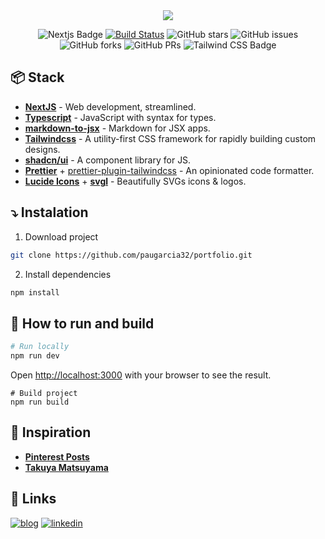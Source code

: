 <div align="center">
  <a href="https://paugarcia.dev/">
  <img src="https://github.com/user-attachments/assets/d0784209-dbbc-447f-abd6-2fa547369793">
  </a>
  <p></p>
</div>



<div align="center">

![Nextjs Badge](https://img.shields.io/badge/next.js-000000?style=for-the-badge&logo=nextdotjs&logoColor=white&style=flat)
[![Build Status](https://img.shields.io/endpoint.svg?url=https%3A%2F%2Factions-badge.atrox.dev%2Fpheralb%2Fpheralb.dev%2Fbadge%3Fref%3Dmain&style=flat)](https://actions-badge.atrox.dev/pheralb/pheralb.dev/goto?ref=main)
![GitHub stars](https://img.shields.io/github/stars/paugarcia32/portfolio)
![GitHub issues](https://img.shields.io/github/issues/paugarcia32/portfolio)
![GitHub forks](https://img.shields.io/github/forks/paugarcia32/portfolio)
![GitHub PRs](https://img.shields.io/github/issues-pr/paugarcia32/portfolio)
![Tailwind CSS Badge](https://img.shields.io/badge/Tailwind%20CSS-06B6D4?logo=tailwindcss&logoColor=fff&style=flat)

</div>





## 📦 Stack

- [**NextJS**](https://nextjs.org/) - Web development, streamlined.
- [**Typescript**](https://www.typescriptlang.org/) - JavaScript with syntax for types.
- [**markdown-to-jsx**](https://github.com/quantizor/markdown-to-jsx) - Markdown for JSX apps.
- [**Tailwindcss**](https://tailwindcss.com/) - A utility-first CSS framework for rapidly building custom designs.
- [**shadcn/ui**](https://ui.shadcn.com/) - A component library for JS.
- [**Prettier**](https://prettier.io/) + [prettier-plugin-tailwindcss](https://github.com/tailwindlabs/prettier-plugin-tailwindcss) - An opinionated code formatter.
- [**Lucide Icons**](https://lucide.dev/) + [**svgl**](https://svgl.app/) - Beautifully SVGs icons & logos.


## ⤵️ Instalation

1. Download project
   
```bash
git clone https://github.com/paugarcia32/portfolio.git
```

2. Install dependencies
   
```bash
npm install
```

## 🚀 How to run and build

```bash
# Run locally
npm run dev
```


Open [http://localhost:3000](http://localhost:3000) with your browser to see the result.

```
# Build project
npm run build
```



## 💫 Inspiration

- [**Pinterest Posts**](https://pin.it/1FfUvD797)
- [**Takuya Matsuyama**](https://www.craftz.dog/)



## 🔗 Links
[![blog](https://img.shields.io/badge/my_portfolio-000?style=for-the-badge&logo=ko-fi&logoColor=white)](https://www.paugarcia.dev/)
[![linkedin](https://img.shields.io/badge/linkedin-0A66C2?style=for-the-badge&logo=linkedin&logoColor=white)](https://www.linkedin.com/in/paugarcia32/)



